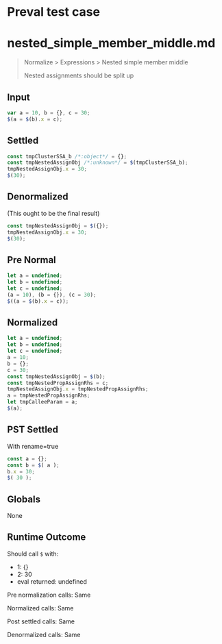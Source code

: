 # Preval test case

# nested_simple_member_middle.md

> Normalize > Expressions > Nested simple member middle
>
> Nested assignments should be split up

## Input

`````js filename=intro
var a = 10, b = {}, c = 30;
$(a = $(b).x = c);
`````

## Settled


`````js filename=intro
const tmpClusterSSA_b /*:object*/ = {};
const tmpNestedAssignObj /*:unknown*/ = $(tmpClusterSSA_b);
tmpNestedAssignObj.x = 30;
$(30);
`````

## Denormalized
(This ought to be the final result)

`````js filename=intro
const tmpNestedAssignObj = $({});
tmpNestedAssignObj.x = 30;
$(30);
`````

## Pre Normal


`````js filename=intro
let a = undefined;
let b = undefined;
let c = undefined;
(a = 10), (b = {}), (c = 30);
$((a = $(b).x = c));
`````

## Normalized


`````js filename=intro
let a = undefined;
let b = undefined;
let c = undefined;
a = 10;
b = {};
c = 30;
const tmpNestedAssignObj = $(b);
const tmpNestedPropAssignRhs = c;
tmpNestedAssignObj.x = tmpNestedPropAssignRhs;
a = tmpNestedPropAssignRhs;
let tmpCalleeParam = a;
$(a);
`````

## PST Settled
With rename=true

`````js filename=intro
const a = {};
const b = $( a );
b.x = 30;
$( 30 );
`````

## Globals

None

## Runtime Outcome

Should call `$` with:
 - 1: {}
 - 2: 30
 - eval returned: undefined

Pre normalization calls: Same

Normalized calls: Same

Post settled calls: Same

Denormalized calls: Same
